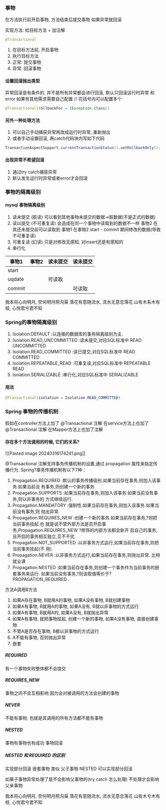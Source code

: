 ### 事物
在方法执行前开启事物, 方法结束后提交事物
如果异常就回滚

实现方法: 给目标方法 + 加注解
```java
@Transactional
```
1. 在目标方法前, 开启事物
2. 执行目标方法
3. 正常: 提交事物
4. 异常: 回滚事物

#### 设置回滚抛出类型
异常回滚是有条件的, 并不是所有异常都会进行回滚, 默认只回滚运行时异常 和 error
如果有其他需求需要自己配置 // 花括号内可以配置多个
```java
@Transactional(rollbackFor = {Exception.class})
```
#### 另外一种处理方法
1. 可以自己手动捕获异常再改成运行时异常, 重新抛出
2. 或者手动设置回滚, 再catch代码块内写如下代码
```java
TransactionAspectSupport.currentTransactionStatus().setRollbackOnly();
```

#### 出现异常不希望回滚
1) 通过try catch捕获异常
2) 默认发生运行时异常或者error才会回滚
### 事物的隔离级别
#### mysql 事物隔离级别
1. 读未提交 (脏读)
	可以看到其他事物未提交的数据->脏数据(不是正式的数据)
2. 读以提交 (不可重复读)
	会造成在同一个事物中读取到的数据不一样
	 事物2 在其还未提交前可以读取到 事物1 在事物2 start - commit 期间修改的数据(导致不可重复读)
3. 可重复读 (幻读)
	 只是对修改无感知, 对insert还是有感知的
4. 串行化

| 事物1    | 事物2 | 读未提交 | 读未提交 |
| ------ | --- | ---- | ---- |
| start  |     |      |      |
| uqdate |     | 可读取  |      |
| commit |     |      | 可读取  |

我本将心向明月, 奈何明月照沟渠
落花有意随流水, 流水无意恋落花
山有木系木有枝, 心悦君兮君不知

### Spring的事物隔离级别

1. Isolation.DEFAULT :以连接的数据库的事务隔离级别为主.
2. Isolation.READ_UNCOMMITTED :读未提交,对应SQL标准中 READ UNCOMMITTED 
3. Isolation.READ_COMMITTED :读已提交,对应SQL标准中 READ COMMITTED 
4. Isolation.REPEATABLE_READ :可重复读,对应SQL标准中 REPEATABLE READ 
5. Isolation.SERIALIZABLE :串⾏化,对应SQL标准中 SERIALIZABLE 

#### 用法
```java
@Transactional(isolation = Isolation.READ_COMMITTED)
```

### Spring 事物的传播机制
假如在controller方法上加了 @Transactional 注解
在service方法上也加了 @Transactional 注解
在Mapper方法上也加了注解
#### 存在多个方法调用的时候, 它们的关系?
![[Pasted image 20240316174241.png]]


@Transactional 注解⽀持事务传播机制的设置,通过 propagation 属性来指定传播⾏为.
Spring?事务传播机制有以下7种：
1. Propagation.REQUIRED :默认的事务传播级别.如果当前存在事务,则加⼊该事务.如果当前没
有事务,则创建⼀个新的事务.
1. Propagation.SUPPORTS :如果当前存在事务,则加⼊该事务.如果当前没有事务,则以⾮事务的
⽅式继续运⾏.
3. Propagation.MANDATORY :强制性.如果当前存在事务,则加⼊该事务.如果当前没有事务,则
抛出异常.
4. Propagation.REQUIRES_NEW :创建⼀个新的事务.如果当前存在事务,?则把当前事务挂起.也
就是说不管外部⽅法是否开启事务,Propagation.REQUIRES_NEW ?修饰的内部⽅法都会新开
启⾃⼰的事务,且开启的事务相互独⽴,互不⼲扰.
5. Propagation.NOT_SUPPORTED :以⾮事务⽅式运⾏,如果当前存在事务,则把当前事务挂起(不
⽤).
6. Propagation.NEVER :以⾮事务⽅式运⾏,如果当前存在事务,则抛出异常.
比特就业课
7. Propagation.NESTED :如果当前存在事务,则创建⼀个事务作为当前事务的嵌套事务来运⾏.
如果当前没有事务,?则该取值等价于? PROPAGATION_REQUIRED .

方法A调用B方法
1. 如果A存在事物, B就用A的事物, 如果A没有事物, B就创建事物
2. 如果A有事物, B就用A的事物, 如果A没有, B就以非事物的方式运行
3. 如果A有事物, B就用A的, 如果A没有, B就抛出异常
4. 如果A有事物, 就把事物挂起, 创建一个新的事物, 如果A没有事物, 直接创建事物
5. 不管A是否存在事物, B都以非事物的方式运行
6. A不能有事物, 否则抛出异常 
7. 嵌套

##### REQUIRED
有一个事物失败整体都不会提交
##### REQUIRES_NEW
事物之间不会互相影响
因为会对被调用的方法会创建的事物
##### NEVER
不能有事物, 也就是其调用的所有方法都不能有事物

##### NESTED
事物有事物也有成功
事物回滚

##### NESTED 和 REQUIRED 的区别
实现部分回滚
嵌套事物 类似 父子事物
NESTED 可以实现部分回滚

如果子事物异常处理了是不会影响父事物的(try catch 怎么处理)
不处理才会影响父亲事物







我本将心向明月, 奈何明月照沟渠
落花有意随流水, 流水无意恋落花
山有木兮木有枝, 心悦君兮君不知
